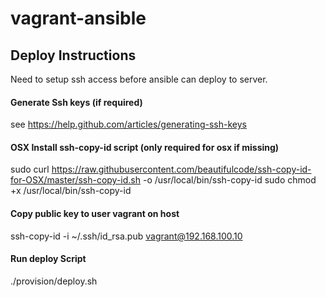 vagrant-ansible
===============

## Deploy Instructions

Need to setup ssh access before ansible can deploy to server.

#### Generate Ssh keys (if required)
see https://help.github.com/articles/generating-ssh-keys

#### OSX Install ssh-copy-id script (only required for osx if missing)
sudo curl https://raw.githubusercontent.com/beautifulcode/ssh-copy-id-for-OSX/master/ssh-copy-id.sh -o /usr/local/bin/ssh-copy-id
sudo chmod +x /usr/local/bin/ssh-copy-id

#### Copy public key to user vagrant on host
ssh-copy-id -i ~/.ssh/id_rsa.pub vagrant@192.168.100.10

#### Run deploy Script
./provision/deploy.sh
